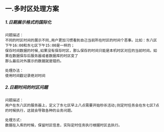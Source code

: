 ## 一.多时区处理方案
##### 1.日期展示格式的国际化
```
问题描述：
不同的时区时间的展示不同,用户更加习惯看到自己当前所在时区的时间个恶事。比如：东八区下午16:00和东七区下午15:00是一样的；
保存时间数据的时候,如果没有保存时区，那么保存的时间只能是本机时区对应的当前时间。如果在数据保存后服务器或者数据库的时区变了
那么最后对外展示的数据就是错的。
```
```
处理办法：
使用时间戳记录绝对时间
```

##### 2.日期时间的时区问题
```
问题描述：
用户在东八区的服务器上，定义了东七区早上八点需要开始秒杀活动;则定时任务会在东七区7点的时候执行，这就会导致各种的业务问题。
```
```
处理方式:
数据在入库的时候，保留时区信息，实际定时任务执行根据时区去执行。
```